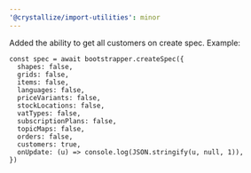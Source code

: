 ```yaml
---
'@crystallize/import-utilities': minor
---
```


Added the ability to get all customers on create spec. Example:

```
const spec = await bootstrapper.createSpec({
  shapes: false,
  grids: false,
  items: false,
  languages: false,
  priceVariants: false,
  stockLocations: false,
  vatTypes: false,
  subscriptionPlans: false,
  topicMaps: false,
  orders: false,
  customers: true,
  onUpdate: (u) => console.log(JSON.stringify(u, null, 1)),
})
```

